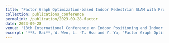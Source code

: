 ```yaml
---
title: "Factor Graph Optimization-based Indoor Pedestrian SLAM with Probabilistic Exact Activity Loop Closures using Smartphone"
collection: publications_conference
permalink: /publication/2023-09-28-factor
date: 2023-09-28
venue: '13th International Conference on Indoor Positioning and Indoor Navigation (IPIN)'
excerpt: '**S. Bai**, W. Wen, L. -T. Hsu and Y. Yu, "Factor Graph Optimization-based Indoor Pedestrian SLAM with Probabilistic Exact Activity Loop Closures using Smartphone," 2023 13th International Conference on Indoor Positioning and Indoor Navigation (IPIN), Nuremberg, Germany.' 
---
```

